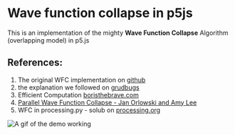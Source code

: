 # Wave function collapse in p5js

This is an implementation of the mighty **Wave Function Collapse** Algorithm (overlapping model) in p5.js

## References:

1. The original WFC implementation on [github](https://github.com/mxgmn/WaveFunctionCollapse)
2. the explanation we followed on [grudbugs](https://www.gridbugs.org/wave-function-collapse/)
3. Efficient Computation [boristhebrave.com](https://www.boristhebrave.com/2020/04/13/wave-function-collapse-explained/#MathJax-Span-19:~:text=Efficient%20Computation)
4. [Parallel Wave Function Collapse - Jan Orlowski and Amy Lee](https://amylh.github.io/WaveCollapseGen/)
5. WFC in processing\.py - solub on [processing.org](https://discourse.processing.org/t/wave-collapse-function-algorithm-in-processing/12983)

![A gif of the demo working](https://github.com/d-t-666/wave-function-collapse-p5/blob/main/data/wfc-0.1.1.gif?raw=true)